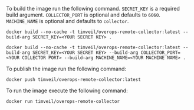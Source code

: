 To build the image run the following command. `SECRET_KEY` is a required build argument.  `COLLECTOR_PORT` is optional and defaults to `6060`.  `MACHINE_NAME` is optional and defaults to `collector`.

```
docker build --no-cache -t timveil/overops-remote-collector:latest --build-arg SECRET_KEY=<YOUR SECRET KEY> .
```
```
docker build --no-cache -t timveil/overops-remote-collector:latest --build-arg SECRET_KEY=<YOUR SECRET KEY> --build-arg COLLECTOR_PORT=<YOUR COLLECTOR PORT> --build-arg MACHINE_NAME=<YOUR MACHINE NAME> .
```

To publish the image run the following command:
```
docker push timveil/overops-remote-collector:latest
```

To run the image execute the following command:
```
docker run timveil/overops-remote-collector
```